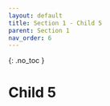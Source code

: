 ```yaml
---
layout: default
title: Section 1 - Child 5
parent: Section 1
nav_order: 6
---
```


{: .no_toc }

# Child 5
